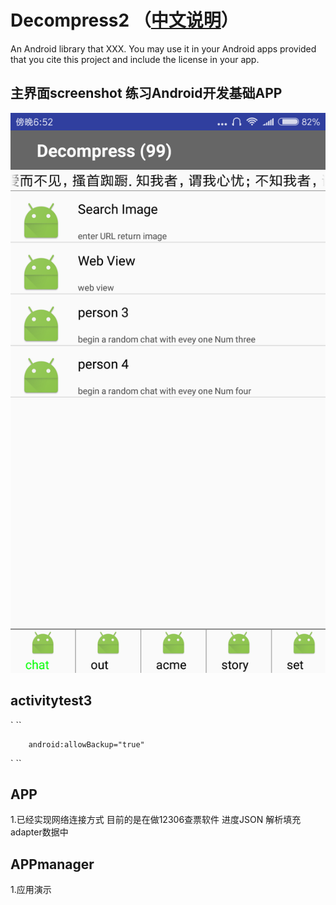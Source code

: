 # Decompress2 （[中文说明](https://github.com/jeokwok/Decompress2/blob/master/Screenshot_2019-02-24-18-52-25-577_com.exmper.adm.png)）
   An Android library that XXX. You may use it in your Android apps provided that you cite this project and include the license in your app.
## 主界面screenshot 练习Android开发基础APP
![](https://github.com/jeokwok/Decompress2/blob/master/Screenshot_2019-02-24-18-52-25-577_com.exmper.adm.png)
## activitytest3


 ` ``

        android:allowBackup="true"

` ``
    
## APP
1.已经实现网络连接方式 目前的是在做12306查票软件 进度JSON 解析填充adapter数据中

## APPmanager

1.应用演示
